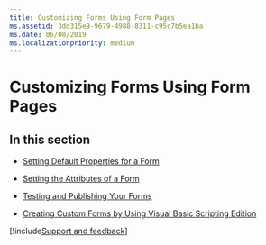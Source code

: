 ```yaml
---
title: Customizing Forms Using Form Pages
ms.assetid: 3dd315e9-9679-4988-8311-c95c7b5ea1ba
ms.date: 06/08/2019
ms.localizationpriority: medium
---
```



# Customizing Forms Using Form Pages

## In this section


- [Setting Default Properties for a Form](setting-default-properties-for-a-form.md)
    
- [Setting the Attributes of a Form](setting-the-attributes-of-a-form.md)
    
- [Testing and Publishing Your Forms](testing-and-publishing-your-forms.md)
    
- [Creating Custom Forms by Using Visual Basic Scripting Edition](../Customizing-Forms/creating-custom-forms-by-using-visual-basic-scripting-edition.md)

[!include[Support and feedback](~/includes/feedback-boilerplate.md)]
